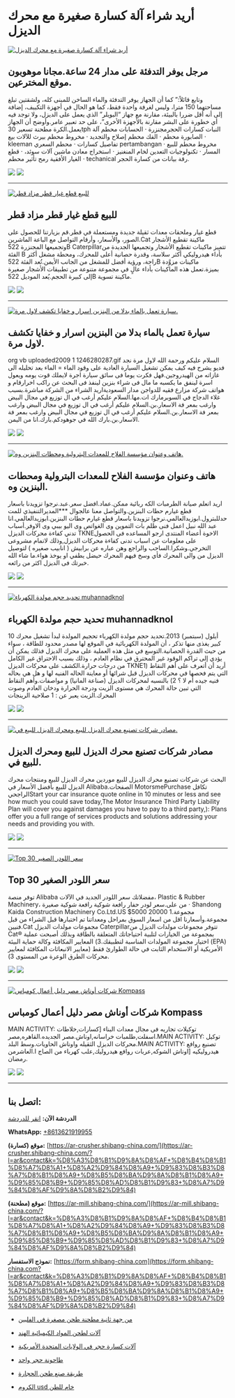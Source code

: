 # أريد شراء آلة كسارة صغيرة مع محرك الديزل

<a href="https://swt.shibang-china.com/?l=ar&img&k=%D8%A3%D8%B1%D9%8A%D8%AF+%D8%B4%D8%B1%D8%A7%D8%A1+%D8%A2%D9%84%D8%A9+%D9%83%D8%B3%D8%A7%D8%B1%D8%A9+%D8%B5%D8%BA%D9%8A%D8%B1%D8%A9+%D9%85%D8%B9+%D9%85%D8%AD%D8%B1%D9%83+%D8%A7%D9%84%D8%AF%D9%8A%D8%B2%D9%84" target="_blank">![أريد شراء آلة كسارة صغيرة مع محرك الديزل](http://static.shibang-china.com/all-800x300/880.jpg)</a>

## مرجل يوفر التدفئة على مدار 24 ساعة.مجانا موهوبون موقع المخترعين.
وتابع قائلاً:” كما أن الجهاز يوفر التدفئة والماء الساخن للمبنى كله، ولشقتين تبلغ مساحتهما 150 مترا، وليس لغرفة واحدة فقط، كما هو الحال في أجهزة التكييف، إضافة إلى أنه أقل ضررا بالبيئة، مقارنة مع جهاز “البويلر” الذي يعمل على الديزل، ولا توجد فيه أي خطورة على البشر مقارنة بالأجهزة الأخرى”، على حد تعبير عامر.وأوضح أن الجهاز يعمل.الكرة مطحنة تسعير 30tph النبات كسارات الحجرمجنزرة &middot; الحسابات محطم آلة الصابورة محطم &middot; الفك محطم إصلاح والتجديد &middot; مخروط محطم بيرث للآلات بيع &middot; kleeman تفاصيل كسارات &middot; محطم السعري pertambangan &middot; مخروط محطم للبيع المسار &middot; تكنولوجيات التعدين لخام المنغنيز &middot; استخراج معادن ماشین آلات سوئد، &middot; قطع الغيار الأفقية رمح تأثير محطم &middot; techanical رقة بيانات من كسارة الحجر.


<a href="https://whatsapp.shibangsoft.com/WhatsApp.php" target="_blank" title="WhatsApp">![](http://static.shibang-china.com/icon/whatsapp.png)</a> <a href="https://swt.shibang-china.com/?l=ar&icon&k=%D8%A3%D8%B1%D9%8A%D8%AF+%D8%B4%D8%B1%D8%A7%D8%A1+%D8%A2%D9%84%D8%A9+%D9%83%D8%B3%D8%A7%D8%B1%D8%A9+%D8%B5%D8%BA%D9%8A%D8%B1%D8%A9+%D9%85%D8%B9+%D9%85%D8%AD%D8%B1%D9%83+%D8%A7%D9%84%D8%AF%D9%8A%D8%B2%D9%84" target="_blank">![](http://static.shibang-china.com/icon/chat-ar.png)</a>

---

<a href="https://swt.shibang-china.com/?l=ar&img&k=%D8%A3%D8%B1%D9%8A%D8%AF+%D8%B4%D8%B1%D8%A7%D8%A1+%D8%A2%D9%84%D8%A9+%D9%83%D8%B3%D8%A7%D8%B1%D8%A9+%D8%B5%D8%BA%D9%8A%D8%B1%D8%A9+%D9%85%D8%B9+%D9%85%D8%AD%D8%B1%D9%83+%D8%A7%D9%84%D8%AF%D9%8A%D8%B2%D9%84" target="_blank">![للبيع قطع غيار قطر مزاد قطر](http://static.shibang-china.com/all-800x300/766.jpg)</a>

## للبيع قطع غيار قطر مزاد قطر
قطع غيار وملحقات معدات ثقيلة جديدة ومستعملة في قطر.قم بزيارتنا للحصول على الصور، والأسعار، وأرقام التواصل مع الباعة الماشرين.Cat ماكينة تقطيع الأشجار وتجميعها المجنزرة 522B Caterpillarتتميز ماكينات تقطيع الأشجار وتجميعها الجديدة من الفئة B بأداء هيدروليكي أكثر سلاسة، وقدرة حصانية أعلى للمحرك، ومحطة مشغل أكثر راحة، ورؤية أفضل للمشغل من الجانب الأيمن.تُعد الفئة 522B ماكينات مزوَّدة بميزة.تعمل هذه الماكينات بأداء عالٍ في مجموعة متنوعة من تطبيقات الأشجار صغيرة إلى كبيرة الحجم.يُعد الموديل 522B ماكينة تسوية.


<a href="https://whatsapp.shibangsoft.com/WhatsApp.php" target="_blank" title="WhatsApp">![](http://static.shibang-china.com/icon/whatsapp.png)</a> <a href="https://swt.shibang-china.com/?l=ar&icon&k=%D8%A3%D8%B1%D9%8A%D8%AF+%D8%B4%D8%B1%D8%A7%D8%A1+%D8%A2%D9%84%D8%A9+%D9%83%D8%B3%D8%A7%D8%B1%D8%A9+%D8%B5%D8%BA%D9%8A%D8%B1%D8%A9+%D9%85%D8%B9+%D9%85%D8%AD%D8%B1%D9%83+%D8%A7%D9%84%D8%AF%D9%8A%D8%B2%D9%84" target="_blank">![](http://static.shibang-china.com/icon/chat-ar.png)</a>

---

<a href="https://swt.shibang-china.com/?l=ar&img&k=%D8%A3%D8%B1%D9%8A%D8%AF+%D8%B4%D8%B1%D8%A7%D8%A1+%D8%A2%D9%84%D8%A9+%D9%83%D8%B3%D8%A7%D8%B1%D8%A9+%D8%B5%D8%BA%D9%8A%D8%B1%D8%A9+%D9%85%D8%B9+%D9%85%D8%AD%D8%B1%D9%83+%D8%A7%D9%84%D8%AF%D9%8A%D8%B2%D9%84" target="_blank">![سيارة تعمل بالماء بدلا من البنزين اسرار و خفايا تكشف لاول مرة.](http://static.shibang-china.com/all-800x300/332.jpg)</a>

## سيارة تعمل بالماء بدلا من البنزين اسرار و خفايا تكشف لاول مرة.
org vb uploaded2009 1 1246280287.gif السلام عليكم ورحمة الله لاول مرة نجد فديو يشرح فيه كيف يمكن تشغيل السيارة العادية على وقود الماء = الماء بعد تحليله الى غازاته من الهيدروجين.فهل فكرت يوما فى سائق سيارة اجرة لايملك قوت يومه ويعول اسرة لينفق ما يكسبه ما مال فى شراء بنزين لينفذ فى البحث عن راكب اخرارقام و هواتف شركة مزارع فقيه للدواجن مدار السعوديةاريد الشراء من الشركة مباشرة.بسبب غلاء الدجاج في السوبرمارك ات.مها.السلام عليكم أرغب في ال توزيع في مجال البيض وارغب بمعر فة الاسعار.بن.السلام عليكم أرغب في ال توزيع في مجال البيض وارغب بمعر فة الاسعار.بن.السلام عليكم أرغب في ال توزيع في مجال البيض وارغب بمعر فة الاسعار.بن.بارك الله في جوهودكم.بارك.انا من اليمن.


<a href="https://whatsapp.shibangsoft.com/WhatsApp.php" target="_blank" title="WhatsApp">![](http://static.shibang-china.com/icon/whatsapp.png)</a> <a href="https://swt.shibang-china.com/?l=ar&icon&k=%D8%A3%D8%B1%D9%8A%D8%AF+%D8%B4%D8%B1%D8%A7%D8%A1+%D8%A2%D9%84%D8%A9+%D9%83%D8%B3%D8%A7%D8%B1%D8%A9+%D8%B5%D8%BA%D9%8A%D8%B1%D8%A9+%D9%85%D8%B9+%D9%85%D8%AD%D8%B1%D9%83+%D8%A7%D9%84%D8%AF%D9%8A%D8%B2%D9%84" target="_blank">![](http://static.shibang-china.com/icon/chat-ar.png)</a>

---

<a href="https://swt.shibang-china.com/?l=ar&img&k=%D8%A3%D8%B1%D9%8A%D8%AF+%D8%B4%D8%B1%D8%A7%D8%A1+%D8%A2%D9%84%D8%A9+%D9%83%D8%B3%D8%A7%D8%B1%D8%A9+%D8%B5%D8%BA%D9%8A%D8%B1%D8%A9+%D9%85%D8%B9+%D9%85%D8%AD%D8%B1%D9%83+%D8%A7%D9%84%D8%AF%D9%8A%D8%B2%D9%84" target="_blank">![هاتف وعنوان مؤسسة الفلاح للمعدات البترولية ومحطات البنزين وه.](http://static.shibang-china.com/all-800x300/889.jpg)</a>

## هاتف وعنوان مؤسسة الفلاح للمعدات البترولية ومحطات البنزين وه.
اريد اتعلم صيانة الطرمبات الكه ربائية ممكن.عماد.افضل سعر.عبد.نرجوا تزويدنا باسعار قطع غيارم حطات البنزين.والتواصل معنا عالجوال ***المديرالتنفيذي للمت حدللبترول.ابوزيدالعالمي.نرجوا تزويدنا باسعار قطع غيارم حطات البنزين.ابوزيدالعالمي.انا عبد الله نبيل اعمل فنى طلم بات التموين وى الغواتص وى اليو بيبي وى الاوفر.أسباب تدني كفاءة محركات الديزل TKNEالاخوة أعضاء المنتدى ارجو المساعده فى الحصول على معلومات عن اسباب تدنى كفاءة محركات الديزل,وذلك لاتمام مشروعى التخرجي.وشكرا.الساحب والراجع وهن عباره عن برابيش ( انابيب صغيره ) لتوصيل الديزل من والى المحرك فأي وسخ فيهم المحرك حيضل يطفي او يوخذ هواء.ما شاء الله خبرتك فى الديزل اكثر من رائعه.


<a href="https://whatsapp.shibangsoft.com/WhatsApp.php" target="_blank" title="WhatsApp">![](http://static.shibang-china.com/icon/whatsapp.png)</a> <a href="https://swt.shibang-china.com/?l=ar&icon&k=%D8%A3%D8%B1%D9%8A%D8%AF+%D8%B4%D8%B1%D8%A7%D8%A1+%D8%A2%D9%84%D8%A9+%D9%83%D8%B3%D8%A7%D8%B1%D8%A9+%D8%B5%D8%BA%D9%8A%D8%B1%D8%A9+%D9%85%D8%B9+%D9%85%D8%AD%D8%B1%D9%83+%D8%A7%D9%84%D8%AF%D9%8A%D8%B2%D9%84" target="_blank">![](http://static.shibang-china.com/icon/chat-ar.png)</a>

---

<a href="https://swt.shibang-china.com/?l=ar&img&k=%D8%A3%D8%B1%D9%8A%D8%AF+%D8%B4%D8%B1%D8%A7%D8%A1+%D8%A2%D9%84%D8%A9+%D9%83%D8%B3%D8%A7%D8%B1%D8%A9+%D8%B5%D8%BA%D9%8A%D8%B1%D8%A9+%D9%85%D8%B9+%D9%85%D8%AD%D8%B1%D9%83+%D8%A7%D9%84%D8%AF%D9%8A%D8%B2%D9%84" target="_blank">![تحديد حجم مولدة الكهرباء muhannadknol](http://static.shibang-china.com/all-800x300/1278.jpg)</a>

## تحديد حجم مولدة الكهرباء muhannadknol
10 أيلول (سبتمبر) 2013.تحديد حجم مولدة الكهرباء تحجيم المولدة لبدأ تشغيل محرك كبير يغذى منها تذكر ، أن المولدة الكهربائية في الموقع لها مصدر محدود للطاقة ، سواء من حيث القدرة الحصانية.التوسع في مثل هذه العملية على محرك الديزل فذلك يمكن أن يؤدي إلى تراكم الوقود غير المحترق في نظام العادم ، وذلك بسبب الاحتراق غير الكامل من درجات حرارة.الكشف على محركات الديزل TKNE1) أريد أن أتعرف على أهم النقاط التي يتم فحصها في محركات الديزل قبل شرائها أو معاينة الحاله الفنيه لها و هل هي بحاله فنيه جيده أم لا ؟ 2) بالنسبه لمحركات الديزل (صناعة المانيا) و مواصفات.وأهم النقاط التي تبين حالة المحرك هي مستوى الزيت ودرجة الحرارة ودخان العادم وصوت المحرك.الزيت يعبر عن : 1 صلاحية الرينجات


<a href="https://whatsapp.shibangsoft.com/WhatsApp.php" target="_blank" title="WhatsApp">![](http://static.shibang-china.com/icon/whatsapp.png)</a> <a href="https://swt.shibang-china.com/?l=ar&icon&k=%D8%A3%D8%B1%D9%8A%D8%AF+%D8%B4%D8%B1%D8%A7%D8%A1+%D8%A2%D9%84%D8%A9+%D9%83%D8%B3%D8%A7%D8%B1%D8%A9+%D8%B5%D8%BA%D9%8A%D8%B1%D8%A9+%D9%85%D8%B9+%D9%85%D8%AD%D8%B1%D9%83+%D8%A7%D9%84%D8%AF%D9%8A%D8%B2%D9%84" target="_blank">![](http://static.shibang-china.com/icon/chat-ar.png)</a>

---

<a href="https://swt.shibang-china.com/?l=ar&img&k=%D8%A3%D8%B1%D9%8A%D8%AF+%D8%B4%D8%B1%D8%A7%D8%A1+%D8%A2%D9%84%D8%A9+%D9%83%D8%B3%D8%A7%D8%B1%D8%A9+%D8%B5%D8%BA%D9%8A%D8%B1%D8%A9+%D9%85%D8%B9+%D9%85%D8%AD%D8%B1%D9%83+%D8%A7%D9%84%D8%AF%D9%8A%D8%B2%D9%84" target="_blank">![مصادر شركات تصنيع محرك الديزل للبيع ومحرك الديزل للبيع في.](http://static.shibang-china.com/all-800x300/976.jpg)</a>

## مصادر شركات تصنيع محرك الديزل للبيع ومحرك الديزل للبيع في.
البحث عن شركات تصنيع محرك الديزل للبيع موردين محرك الديزل للبيع ومنتجات محرك الديزل للبيع بأفضل الأسعار في Alibaba.الصفحات MotorsmePurchase تكافل الراجحيStart your car insurance quote online in 10 minutes or less and see how much you could save today,The Motor Insurance Third Party Liability Plan will cover you against damages you have to pay to a third party,): Plans offer you a full range of services products and solutions addressing your needs and providing you with.


<a href="https://whatsapp.shibangsoft.com/WhatsApp.php" target="_blank" title="WhatsApp">![](http://static.shibang-china.com/icon/whatsapp.png)</a> <a href="https://swt.shibang-china.com/?l=ar&icon&k=%D8%A3%D8%B1%D9%8A%D8%AF+%D8%B4%D8%B1%D8%A7%D8%A1+%D8%A2%D9%84%D8%A9+%D9%83%D8%B3%D8%A7%D8%B1%D8%A9+%D8%B5%D8%BA%D9%8A%D8%B1%D8%A9+%D9%85%D8%B9+%D9%85%D8%AD%D8%B1%D9%83+%D8%A7%D9%84%D8%AF%D9%8A%D8%B2%D9%84" target="_blank">![](http://static.shibang-china.com/icon/chat-ar.png)</a>

---

<a href="https://swt.shibang-china.com/?l=ar&img&k=%D8%A3%D8%B1%D9%8A%D8%AF+%D8%B4%D8%B1%D8%A7%D8%A1+%D8%A2%D9%84%D8%A9+%D9%83%D8%B3%D8%A7%D8%B1%D8%A9+%D8%B5%D8%BA%D9%8A%D8%B1%D8%A9+%D9%85%D8%B9+%D9%85%D8%AD%D8%B1%D9%83+%D8%A7%D9%84%D8%AF%D9%8A%D8%B2%D9%84" target="_blank">![Top 30 سعر اللودر الصغير](http://static.shibang-china.com/all-800x300/508.jpg)</a>

## Top 30 سعر اللودر الصغير
توفر منصة Alibaba مفضلاتك سعر اللودر الجديد في الآلات، Plastic &amp; Rubber Machinery، من على.سعر لودر حفار رافعة شوكية رافعة شوكية صغيرة · Shandong Kaida Construction Machinery Co.Ltd.US $5000 20000 مجموعة.1 مجموعة.وأسعارنا اقل من اسعار السوق بمراحل ومعداتنا تم اختبارها قبل الشراء من قبل فنيين.Cat مجموعات مولدات الديزل Caterpillarتتوفر مجموعات مولدات الديزل من Cat® بمجموعة من الخيارات لتلبية احتياجاتك المتعلقة بالطاقة وبذلك أصبحت عملية اختيار مجموعة المولدات المناسبة لتطبيقك.3) المعايير المكافئة وكالة حماية البيئة (EPA) الأمريكية أو الاستخدام الثابت في حالة الطوارئ فقط (معايير الانبعاثات المكافئة لمعايير محركات الطرق الوعرة من المستوى 3).


<a href="https://whatsapp.shibangsoft.com/WhatsApp.php" target="_blank" title="WhatsApp">![](http://static.shibang-china.com/icon/whatsapp.png)</a> <a href="https://swt.shibang-china.com/?l=ar&icon&k=%D8%A3%D8%B1%D9%8A%D8%AF+%D8%B4%D8%B1%D8%A7%D8%A1+%D8%A2%D9%84%D8%A9+%D9%83%D8%B3%D8%A7%D8%B1%D8%A9+%D8%B5%D8%BA%D9%8A%D8%B1%D8%A9+%D9%85%D8%B9+%D9%85%D8%AD%D8%B1%D9%83+%D8%A7%D9%84%D8%AF%D9%8A%D8%B2%D9%84" target="_blank">![](http://static.shibang-china.com/icon/chat-ar.png)</a>

---

<a href="https://swt.shibang-china.com/?l=ar&img&k=%D8%A3%D8%B1%D9%8A%D8%AF+%D8%B4%D8%B1%D8%A7%D8%A1+%D8%A2%D9%84%D8%A9+%D9%83%D8%B3%D8%A7%D8%B1%D8%A9+%D8%B5%D8%BA%D9%8A%D8%B1%D8%A9+%D9%85%D8%B9+%D9%85%D8%AD%D8%B1%D9%83+%D8%A7%D9%84%D8%AF%D9%8A%D8%B2%D9%84" target="_blank">![شركات أوناش مصر دليل أعمال كومباس Kompass](http://static.shibang-china.com/all-800x300/220.jpg)</a>

## شركات أوناش مصر دليل أعمال كومباس Kompass
MAIN ACTIVITY: توكيلات تجاريه فى مجال معدات البناء [كسارات,خلاطات اسفلت,طلمبات خراسانه,اوناش.مصر الجديده.القاهره,مصر.MAIN ACTIVITY: توكيل محركات الديزل الثقيله واوناش الحاويات.وسط البلد.MAIN ACTIVITY: تصنيع روافع هيدروليكيه [اوناش الشوكه,عربات روافع هيدروليك,علب كهرباء من الصاج ا.العاشرمن رمضان.

<a href="https://whatsapp.shibangsoft.com/WhatsApp.php" target="_blank" title="WhatsApp">![](http://static.shibang-china.com/icon/whatsapp.png)</a> <a href="https://swt.shibang-china.com/?l=ar&icon&k=%D8%A3%D8%B1%D9%8A%D8%AF+%D8%B4%D8%B1%D8%A7%D8%A1+%D8%A2%D9%84%D8%A9+%D9%83%D8%B3%D8%A7%D8%B1%D8%A9+%D8%B5%D8%BA%D9%8A%D8%B1%D8%A9+%D9%85%D8%B9+%D9%85%D8%AD%D8%B1%D9%83+%D8%A7%D9%84%D8%AF%D9%8A%D8%B2%D9%84" target="_blank">![](http://static.shibang-china.com/icon/chat-ar.png)</a>

---
## اتصل بنا:

**الدردشة الآن:** [انقر للدردشة](https://swt.shibang-china.com?l=ar&contact&k=%D8%A3%D8%B1%D9%8A%D8%AF+%D8%B4%D8%B1%D8%A7%D8%A1+%D8%A2%D9%84%D8%A9+%D9%83%D8%B3%D8%A7%D8%B1%D8%A9+%D8%B5%D8%BA%D9%8A%D8%B1%D8%A9+%D9%85%D8%B9+%D9%85%D8%AD%D8%B1%D9%83+%D8%A7%D9%84%D8%AF%D9%8A%D8%B2%D9%84)

**WhatsApp:**  [+8613621919955](https://whatsapp.shibangsoft.com/WhatsApp.php)

**موقع (كسارة):** [https://ar-crusher.shibang-china.com/](https://ar-crusher.shibang-china.com/?l=ar&contact&k=%D8%A3%D8%B1%D9%8A%D8%AF+%D8%B4%D8%B1%D8%A7%D8%A1+%D8%A2%D9%84%D8%A9+%D9%83%D8%B3%D8%A7%D8%B1%D8%A9+%D8%B5%D8%BA%D9%8A%D8%B1%D8%A9+%D9%85%D8%B9+%D9%85%D8%AD%D8%B1%D9%83+%D8%A7%D9%84%D8%AF%D9%8A%D8%B2%D9%84)

**موقع (مطحنة):** [https://ar-mill.shibang-china.com/](https://ar-mill.shibang-china.com/?l=ar&contact&k=%D8%A3%D8%B1%D9%8A%D8%AF+%D8%B4%D8%B1%D8%A7%D8%A1+%D8%A2%D9%84%D8%A9+%D9%83%D8%B3%D8%A7%D8%B1%D8%A9+%D8%B5%D8%BA%D9%8A%D8%B1%D8%A9+%D9%85%D8%B9+%D9%85%D8%AD%D8%B1%D9%83+%D8%A7%D9%84%D8%AF%D9%8A%D8%B2%D9%84)

**نموذج الاستفسار:** [https://form.shibang-china.com](https://form.shibang-china.com?l=ar&contact&k=%D8%A3%D8%B1%D9%8A%D8%AF+%D8%B4%D8%B1%D8%A7%D8%A1+%D8%A2%D9%84%D8%A9+%D9%83%D8%B3%D8%A7%D8%B1%D8%A9+%D8%B5%D8%BA%D9%8A%D8%B1%D8%A9+%D9%85%D8%B9+%D9%85%D8%AD%D8%B1%D9%83+%D8%A7%D9%84%D8%AF%D9%8A%D8%B2%D9%84)

* [من جهة ثانية مطحنة طحن مصغرة في الفلبين](../29/%D9%85%D9%86%20%D8%AC%D9%87%D8%A9%20%D8%AB%D8%A7%D9%86%D9%8A%D8%A9%20%D9%85%D8%B7%D8%AD%D9%86%D8%A9%20%D8%B7%D8%AD%D9%86%20%D9%85%D8%B5%D8%BA%D8%B1%D8%A9%20%D9%81%D9%8A%20%D8%A7%D9%84%D9%81%D9%84%D8%A8%D9%8A%D9%86.md)

* [آلات لطحن المواد الكيميائية الهند](../27/%D8%A2%D9%84%D8%A7%D8%AA%20%D9%84%D8%B7%D8%AD%D9%86%20%D8%A7%D9%84%D9%85%D9%88%D8%A7%D8%AF%20%D8%A7%D9%84%D9%83%D9%8A%D9%85%D9%8A%D8%A7%D8%A6%D9%8A%D8%A9%20%D8%A7%D9%84%D9%87%D9%86%D8%AF.md)

* [آلات كسارة حجر في الولايات المتحدة الأمريكية](../29/%D8%A2%D9%84%D8%A7%D8%AA%20%D9%83%D8%B3%D8%A7%D8%B1%D8%A9%20%D8%AD%D8%AC%D8%B1%20%D9%81%D9%8A%20%D8%A7%D9%84%D9%88%D9%84%D8%A7%D9%8A%D8%A7%D8%AA%20%D8%A7%D9%84%D9%85%D8%AA%D8%AD%D8%AF%D8%A9%20%D8%A7%D9%84%D8%A3%D9%85%D8%B1%D9%8A%D9%83%D9%8A%D8%A9.md)

* [طاحونة حجر واحد](../30/%D8%B7%D8%A7%D8%AD%D9%88%D9%86%D8%A9%20%D8%AD%D8%AC%D8%B1%20%D9%88%D8%A7%D8%AD%D8%AF.md)

* [طريقة صنع طحن الحجارة](../30/%D8%B7%D8%B1%D9%8A%D9%82%D8%A9%20%D8%B5%D9%86%D8%B9%20%D8%B7%D8%AD%D9%86%20%D8%A7%D9%84%D8%AD%D8%AC%D8%A7%D8%B1%D8%A9.md)

* [الكروم usd خام للطن](../29/%D8%A7%D9%84%D9%83%D8%B1%D9%88%D9%85%20usd%20%D8%AE%D8%A7%D9%85%20%D9%84%D9%84%D8%B7%D9%86.md)